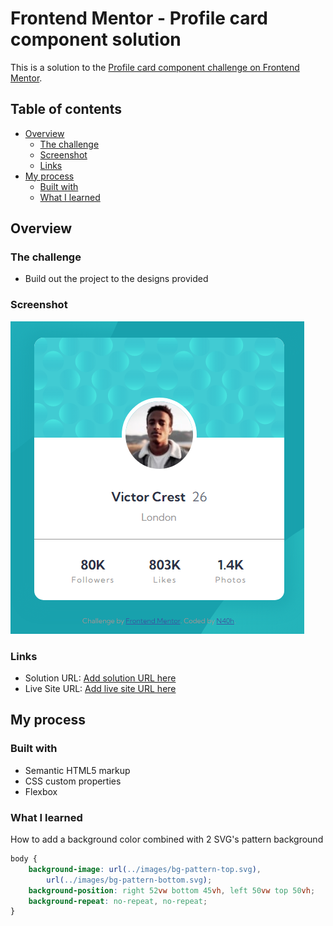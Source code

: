 # Frontend Mentor - Profile card component solution

This is a solution to the [Profile card component challenge on Frontend Mentor](https://www.frontendmentor.io/challenges/profile-card-component-cfArpWshJ).

## Table of contents

- [Overview](#overview)
  - [The challenge](#the-challenge)
  - [Screenshot](#screenshot)
  - [Links](#links)
- [My process](#my-process)
  - [Built with](#built-with)
  - [What I learned](#what-i-learned)

## Overview

### The challenge

- Build out the project to the designs provided

### Screenshot

![Desktop Solution](./design/my-solution.png)

### Links

- Solution URL: [Add solution URL here](https://your-solution-url.com)
- Live Site URL: [Add live site URL here](https://your-live-site-url.com)

## My process

### Built with

- Semantic HTML5 markup
- CSS custom properties
- Flexbox

### What I learned

How to add a background color combined with 2 SVG's pattern background

```css
body {
	background-image: url(../images/bg-pattern-top.svg),
		url(../images/bg-pattern-bottom.svg);
	background-position: right 52vw bottom 45vh, left 50vw top 50vh;
	background-repeat: no-repeat, no-repeat;
}
```
